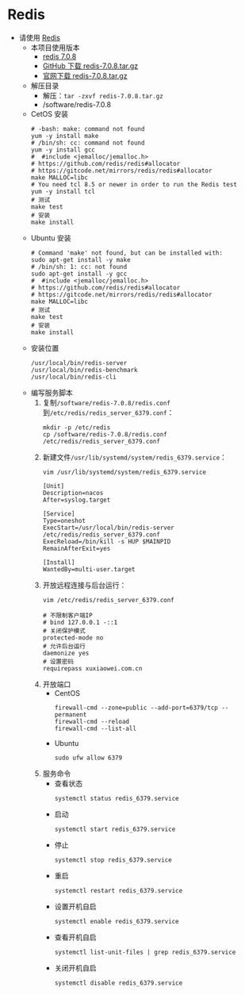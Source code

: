 # Redis

- 请使用 [Redis](https://github.com/redis/redis)
    - 本项目使用版本
        - [redis 7.0.8](https://github.com/redis/redis/releases/tag/7.0.8)
        - [GitHub 下载 redis-7.0.8.tar.gz](https://github.com/redis/redis/archive/refs/tags/7.0.8.tar.gz)
        - [官网下载 redis-7.0.8.tar.gz](https://download.redis.io/releases/redis-7.0.8.tar.gz)
    - 解压目录
        - 解压：`tar -zxvf redis-7.0.8.tar.gz`
        - /software/redis-7.0.8
    - CetOS 安装
        ```shell
        # -bash: make: command not found
        yum -y install make
        # /bin/sh: cc: command not found
        yum -y install gcc
        #  #include <jemalloc/jemalloc.h>
        # https://github.com/redis/redis#allocator
        # https://gitcode.net/mirrors/redis/redis#allocator
        make MALLOC=libc
        # You need tcl 8.5 or newer in order to run the Redis test
        yum -y install tcl
        # 测试
        make test
        # 安装
        make install
        ```
    - Ubuntu 安装
        ```shell
        # Command 'make' not found, but can be installed with:
        sudo apt-get install -y make
        # /bin/sh: 1: cc: not found
        sudo apt-get install -y gcc
        #  #include <jemalloc/jemalloc.h>
        # https://github.com/redis/redis#allocator
        # https://gitcode.net/mirrors/redis/redis#allocator
        make MALLOC=libc
        # 测试
        make test
        # 安装
        make install
        ```
    - 安装位置
        ```shell
        /usr/local/bin/redis-server
        /usr/local/bin/redis-benchmark
        /usr/local/bin/redis-cli
        ```
    - 编写服务脚本
        1. 复制`/software/redis-7.0.8/redis.conf`到`/etc/redis/redis_server_6379.conf`：
            ```shell
            mkdir -p /etc/redis
            cp /software/redis-7.0.8/redis.conf /etc/redis/redis_server_6379.conf
            ```
        2. 新建文件`/usr/lib/systemd/system/redis_6379.service`：
            ```shell
            vim /usr/lib/systemd/system/redis_6379.service
            ```
            ```shell
            [Unit]
            Description=nacos
            After=syslog.target
 
            [Service]
            Type=oneshot
            ExecStart=/usr/local/bin/redis-server /etc/redis/redis_server_6379.conf
            ExecReload=/bin/kill -s HUP $MAINPID
            RemainAfterExit=yes
 
            [Install]
            WantedBy=multi-user.target
            ```
        3. 开放远程连接与后台运行：
            ```shell
            vim /etc/redis/redis_server_6379.conf
            ```
            ```shell
            # 不限制客户端IP
            # bind 127.0.0.1 -::1
            # 关闭保护模式
            protected-mode no
            # 允许后台运行
            daemonize yes
            # 设置密码
            requirepass xuxiaowei.com.cn
            ```
        4. 开放端口
            - CentOS
                ```shell
                firewall-cmd --zone=public --add-port=6379/tcp --permanent
                firewall-cmd --reload
                firewall-cmd --list-all
                ```
            - Ubuntu
                ```shell
                sudo ufw allow 6379
                ```
        5. 服务命令
            - 查看状态
                ```shell
                systemctl status redis_6379.service
                ```
            - 启动
                ```shell
                systemctl start redis_6379.service
                ```
            - 停止
                ```shell
                systemctl stop redis_6379.service
                ```
            - 重启
                ```shell
                systemctl restart redis_6379.service
                ```
            - 设置开机自启
                ```shell
                systemctl enable redis_6379.service
                ```
            - 查看开机自启
                ```shell
                systemctl list-unit-files | grep redis_6379.service
                ```
            - 关闭开机自启
                ```shell
                systemctl disable redis_6379.service
                ```
